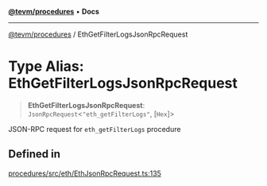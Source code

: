 [**@tevm/procedures**](../README.md) • **Docs**

***

[@tevm/procedures](../globals.md) / EthGetFilterLogsJsonRpcRequest

# Type Alias: EthGetFilterLogsJsonRpcRequest

> **EthGetFilterLogsJsonRpcRequest**: `JsonRpcRequest`\<`"eth_getFilterLogs"`, [`Hex`]\>

JSON-RPC request for `eth_getFilterLogs` procedure

## Defined in

[procedures/src/eth/EthJsonRpcRequest.ts:135](https://github.com/evmts/tevm-monorepo/blob/main/packages/procedures/src/eth/EthJsonRpcRequest.ts#L135)
